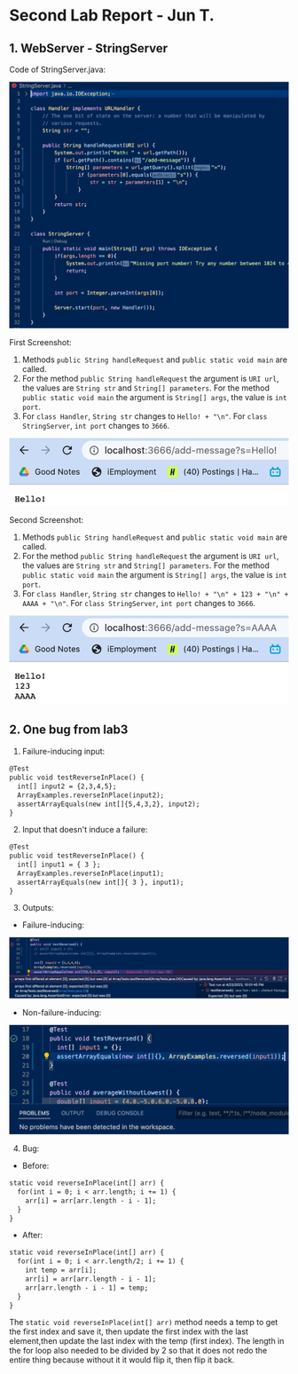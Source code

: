# Second Lab Report - Jun T.
## 1. WebServer - StringServer
Code of StringServer.java:

![Image](Code.png)

First Screenshot:
1. Methods `public String handleRequest` and `public static void main` are called.
2. For the method `public String handleRequest` the argument is `URI url`, the values are `String str` and `String[] parameters`. For the method `public static void main` the argument is `String[] args`, the value is `int port`.
3. For `class Handler`, `String str` changes to `Hello! + "\n"`. For `class StringServer`, `int port` changes to `3666`. 

![Image](FirstScreenshot.png)

Second Screenshot:
1. Methods `public String handleRequest` and `public static void main` are called.
2. For the method `public String handleRequest` the argument is `URI url`, the values are `String str` and `String[] parameters`. For the method `public static void main` the argument is `String[] args`, the value is `int port`.
3. For `class Handler`, `String str` changes to `Hello! + "\n" + 123 + "\n" + AAAA + "\n"`. For `class StringServer`, `int port` changes to `3666`. 

![Image](SecondScreenshot.png)

## 2. One bug from lab3
1. Failure-inducing input:
```
@Test 
public void testReverseInPlace() {
  int[] input2 = {2,3,4,5};
  ArrayExamples.reverseInPlace(input2);
  assertArrayEquals(new int[]{5,4,3,2}, input2);
}
```

2. Input that doesn't induce a failure:
```
@Test 
public void testReverseInPlace() {
  int[] input1 = { 3 };
  ArrayExamples.reverseInPlace(input1);
  assertArrayEquals(new int[]{ 3 }, input1);
}
```

3. Outputs:
  * Failure-inducing:
  
  ![Image](FailureInput.png)
  
  * Non-failure-inducing:
  
  ![Image](Nonfailure.png)
  
4. Bug:
  * Before:
```
static void reverseInPlace(int[] arr) {
  for(int i = 0; i < arr.length; i += 1) {
    arr[i] = arr[arr.length - i - 1];
  }
}
```
  * After:
```
static void reverseInPlace(int[] arr) {
  for(int i = 0; i < arr.length/2; i += 1) {
    int temp = arr[i];
    arr[i] = arr[arr.length - i - 1];
    arr[arr.length - i - 1] = temp;
  }
}
```
The `static void reverseInPlace(int[] arr)` method needs a temp to get the first index and save it, then update the first index with the last element,then update the last index with the temp (first index). The length in the for loop also needed to be divided by 2 so that it does not redo the entire thing because without it it would flip it, then flip it back. 
